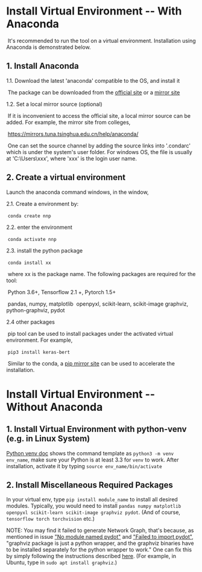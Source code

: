 #  Install Virtual Environment -- With Anaconda

​	It's recommended to run the tool on a virtual environment. Installation using Anaconda is demonstrated below. 	

## 1. Install Anaconda

1.1. Download the latest 'anaconda' compatible  to the OS, and install it

​		The package can be downloaded from the [official site](https://www.anaconda.com/products/individual) or a [mirror site](https://mirrors.tuna.tsinghua.edu.cn/anaconda/archive/)

1.2. Set a local mirror source (optional)

​		If it is inconvenient to access the official site,  a local mirror source can be added. For example, the mirror site from colleges,

​		https://mirrors.tuna.tsinghua.edu.cn/help/anaconda/

​		One can set the source channel by adding the source links into '.condarc' which is under the system's user folder. For windows OS, the file is usually at 'C:\Users\xxx', where 'xxx' is the login user name.



## 2. Create a virtual environment 

Launch the anaconda command windows, in the window, 

2.1. Create a environment by:

​			`conda create nnp`

2.2. enter the environment

​			`conda activate nnp`

2.3. install the python package 

​			`conda install xx` 

​		where xx is the package name. The following packages are required for the tool:

​		Python 3.6+, 	Tensorflow 2.1 +,  Pytorch 1.5+

​		pandas,​		numpy,​		matplotlib
​		openpyxl, 	scikit-learn, 	scikit-image
​		graphviz, 	python-graphviz, 		pydot

2.4 other packages

​	pip tool can be used to install packages under the activated virtual environment. For example,

​			`pip3 install keras-bert`

​	Similar to the conda, a [pip mirror site](https://mirrors.tuna.tsinghua.edu.cn/help/pypi/) can be used to accelerate the installation.



#  Install Virtual Environment -- Without Anaconda

## 1. Install Virtual Environment with python-venv (e.g. in Linux System)
[Python venv doc](https://docs.python.org/3/tutorial/venv.html) shows the command template as `python3 -m venv env_name`, make sure your Python is at least 3.3 for `venv` to work.
After installation, activate it by typing `source env_name/bin/activate`

## 2. Install Miscellaneous Required Packages
In your virtual env, type `pip install module_name` to install all desired modules. Typically, you would need to install `pandas numpy matplotlib openpyxl scikit-learn scikit-image graphviz pydot`. (And of course, `tensorflow torch torchvision` etc.)

NOTE: You may find it failed to generate Network Graph, that's because, as mentioned in issue ["No module named pydot"](https://stackoverflow.com/questions/35177262/importerror-no-module-named-pydot-unable-to-import-pydot) and ["Failed to import pydot"](https://stackoverflow.com/questions/36886711/keras-runtimeerror-failed-to-import-pydot-after-installing-graphviz-and-pyd), "graphviz package is just a python wrapper, and the graphviz binaries have to be installed separately for the python wrapper to work." One can fix this by simply following the instructions described [here](https://graphviz.gitlab.io/download/). (For example, in Ubuntu, type in `sudo apt install graphviz`.)
